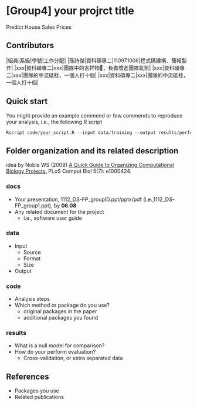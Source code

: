 # [Group4] your projrct title
Predict House Sales Prices

## Contributors
|組員|系級|學號|工作分配|
|孫詩傑|資科碩專二|110971006|程式碼建構、簡報製作|
|xxx|資科碩專二|xxx|團隊中的吉祥物🦒，負責增進團隊氣氛| 
|xxx|資科碩專二|xxx|團隊的中流砥柱，一個人打十個|
|xxx|資科碩專二|xxx|團隊的中流砥柱，一個人打十個|

## Quick start
You might provide an example commend or few commends to reproduce your analysis, i.e., the following R script
```R
Rscript code/your_script.R --input data/training --output results/performance.tsv
```

## Folder organization and its related description
idea by Noble WS (2009) [A Quick Guide to Organizing Computational Biology Projects.](https://journals.plos.org/ploscompbiol/article?id=10.1371/journal.pcbi.1000424) PLoS Comput Biol 5(7): e1000424.

### docs
* Your presentation, 1112_DS-FP_groupID.ppt/pptx/pdf (i.e.,1112_DS-FP_group1.ppt), by **06.08**
* Any related document for the project
  * i.e., software user guide

### data
* Input
  * Source
  * Format
  * Size 
* Output

### code
* Analysis steps
* Which method or package do you use? 
  * original packages in the paper
  * additional packages you found

### results
* What is a null model for comparison?
* How do your perform evaluation?
  * Cross-validation, or extra separated data

## References
* Packages you use
* Related publications
